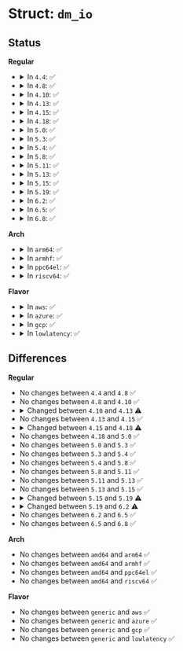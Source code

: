 # Struct: <code>dm_io</code>

## Status
<b>Regular</b>
<ul>
<li>
<details>
<summary>In <code>4.4</code>: ✅</summary>

```c
struct dm_io {
    struct mapped_device *md;
    int error;
    atomic_t io_count;
    struct bio *bio;
    long unsigned int start_time;
    spinlock_t endio_lock;
    struct dm_stats_aux stats_aux;
};
```
</details>
</li>
<li>
<details>
<summary>In <code>4.8</code>: ✅</summary>

```c
struct dm_io {
    struct mapped_device *md;
    int error;
    atomic_t io_count;
    struct bio *bio;
    long unsigned int start_time;
    spinlock_t endio_lock;
    struct dm_stats_aux stats_aux;
};
```
</details>
</li>
<li>
<details>
<summary>In <code>4.10</code>: ✅</summary>

```c
struct dm_io {
    struct mapped_device *md;
    int error;
    atomic_t io_count;
    struct bio *bio;
    long unsigned int start_time;
    spinlock_t endio_lock;
    struct dm_stats_aux stats_aux;
};
```
</details>
</li>
<li>
<details>
<summary>In <code>4.13</code>: ✅</summary>

```c
struct dm_io {
    struct mapped_device *md;
    blk_status_t status;
    atomic_t io_count;
    struct bio *bio;
    long unsigned int start_time;
    spinlock_t endio_lock;
    struct dm_stats_aux stats_aux;
};
```
</details>
</li>
<li>
<details>
<summary>In <code>4.15</code>: ✅</summary>

```c
struct dm_io {
    struct mapped_device *md;
    blk_status_t status;
    atomic_t io_count;
    struct bio *bio;
    long unsigned int start_time;
    spinlock_t endio_lock;
    struct dm_stats_aux stats_aux;
};
```
</details>
</li>
<li>
<details>
<summary>In <code>4.18</code>: ✅</summary>

```c
struct dm_io {
    unsigned int magic;
    struct mapped_device *md;
    blk_status_t status;
    atomic_t io_count;
    struct bio *orig_bio;
    long unsigned int start_time;
    spinlock_t endio_lock;
    struct dm_stats_aux stats_aux;
    struct dm_target_io tio;
};
```
</details>
</li>
<li>
<details>
<summary>In <code>5.0</code>: ✅</summary>

```c
struct dm_io {
    unsigned int magic;
    struct mapped_device *md;
    blk_status_t status;
    atomic_t io_count;
    struct bio *orig_bio;
    long unsigned int start_time;
    spinlock_t endio_lock;
    struct dm_stats_aux stats_aux;
    struct dm_target_io tio;
};
```
</details>
</li>
<li>
<details>
<summary>In <code>5.3</code>: ✅</summary>

```c
struct dm_io {
    unsigned int magic;
    struct mapped_device *md;
    blk_status_t status;
    atomic_t io_count;
    struct bio *orig_bio;
    long unsigned int start_time;
    spinlock_t endio_lock;
    struct dm_stats_aux stats_aux;
    struct dm_target_io tio;
};
```
</details>
</li>
<li>
<details>
<summary>In <code>5.4</code>: ✅</summary>

```c
struct dm_io {
    unsigned int magic;
    struct mapped_device *md;
    blk_status_t status;
    atomic_t io_count;
    struct bio *orig_bio;
    long unsigned int start_time;
    spinlock_t endio_lock;
    struct dm_stats_aux stats_aux;
    struct dm_target_io tio;
};
```
</details>
</li>
<li>
<details>
<summary>In <code>5.8</code>: ✅</summary>

```c
struct dm_io {
    unsigned int magic;
    struct mapped_device *md;
    blk_status_t status;
    atomic_t io_count;
    struct bio *orig_bio;
    long unsigned int start_time;
    spinlock_t endio_lock;
    struct dm_stats_aux stats_aux;
    struct dm_target_io tio;
};
```
</details>
</li>
<li>
<details>
<summary>In <code>5.11</code>: ✅</summary>

```c
struct dm_io {
    unsigned int magic;
    struct mapped_device *md;
    blk_status_t status;
    atomic_t io_count;
    struct bio *orig_bio;
    long unsigned int start_time;
    spinlock_t endio_lock;
    struct dm_stats_aux stats_aux;
    struct dm_target_io tio;
};
```
</details>
</li>
<li>
<details>
<summary>In <code>5.13</code>: ✅</summary>

```c
struct dm_io {
    unsigned int magic;
    struct mapped_device *md;
    blk_status_t status;
    atomic_t io_count;
    struct bio *orig_bio;
    long unsigned int start_time;
    spinlock_t endio_lock;
    struct dm_stats_aux stats_aux;
    struct dm_target_io tio;
};
```
</details>
</li>
<li>
<details>
<summary>In <code>5.15</code>: ✅</summary>

```c
struct dm_io {
    unsigned int magic;
    struct mapped_device *md;
    blk_status_t status;
    atomic_t io_count;
    struct bio *orig_bio;
    long unsigned int start_time;
    spinlock_t endio_lock;
    struct dm_stats_aux stats_aux;
    struct dm_target_io tio;
};
```
</details>
</li>
<li>
<details>
<summary>In <code>5.19</code>: ✅</summary>

```c
struct dm_io {
    short unsigned int magic;
    blk_short_t flags;
    spinlock_t lock;
    long unsigned int start_time;
    void *data;
    struct dm_io *next;
    struct dm_stats_aux stats_aux;
    blk_status_t status;
    atomic_t io_count;
    struct mapped_device *md;
    struct bio *split_bio;
    struct bio *orig_bio;
    unsigned int sector_offset;
    unsigned int sectors;
    struct dm_target_io tio;
};
```
</details>
</li>
<li>
<details>
<summary>In <code>6.2</code>: ✅</summary>

```c
struct dm_io {
    short unsigned int magic;
    blk_short_t flags;
    spinlock_t lock;
    long unsigned int start_time;
    void *data;
    struct dm_io *next;
    struct dm_stats_aux stats_aux;
    blk_status_t status;
    atomic_t io_count;
    struct mapped_device *md;
    struct bio *orig_bio;
    unsigned int sector_offset;
    unsigned int sectors;
    struct dm_target_io tio;
};
```
</details>
</li>
<li>
<details>
<summary>In <code>6.5</code>: ✅</summary>

```c
struct dm_io {
    short unsigned int magic;
    blk_short_t flags;
    spinlock_t lock;
    long unsigned int start_time;
    void *data;
    struct dm_io *next;
    struct dm_stats_aux stats_aux;
    blk_status_t status;
    atomic_t io_count;
    struct mapped_device *md;
    struct bio *orig_bio;
    unsigned int sector_offset;
    unsigned int sectors;
    struct dm_target_io tio;
};
```
</details>
</li>
<li>
<details>
<summary>In <code>6.8</code>: ✅</summary>

```c
struct dm_io {
    short unsigned int magic;
    blk_short_t flags;
    spinlock_t lock;
    long unsigned int start_time;
    void *data;
    struct dm_io *next;
    struct dm_stats_aux stats_aux;
    blk_status_t status;
    atomic_t io_count;
    struct mapped_device *md;
    struct bio *orig_bio;
    unsigned int sector_offset;
    unsigned int sectors;
    struct dm_target_io tio;
};
```
</details>
</li>
</ul>
<b>Arch</b>
<ul>
<li>
<details>
<summary>In <code>arm64</code>: ✅</summary>

```c
struct dm_io {
    unsigned int magic;
    struct mapped_device *md;
    blk_status_t status;
    atomic_t io_count;
    struct bio *orig_bio;
    long unsigned int start_time;
    spinlock_t endio_lock;
    struct dm_stats_aux stats_aux;
    struct dm_target_io tio;
};
```
</details>
</li>
<li>
<details>
<summary>In <code>armhf</code>: ✅</summary>

```c
struct dm_io {
    unsigned int magic;
    struct mapped_device *md;
    blk_status_t status;
    atomic_t io_count;
    struct bio *orig_bio;
    long unsigned int start_time;
    spinlock_t endio_lock;
    struct dm_stats_aux stats_aux;
    struct dm_target_io tio;
};
```
</details>
</li>
<li>
<details>
<summary>In <code>ppc64el</code>: ✅</summary>

```c
struct dm_io {
    unsigned int magic;
    struct mapped_device *md;
    blk_status_t status;
    atomic_t io_count;
    struct bio *orig_bio;
    long unsigned int start_time;
    spinlock_t endio_lock;
    struct dm_stats_aux stats_aux;
    struct dm_target_io tio;
};
```
</details>
</li>
<li>
<details>
<summary>In <code>riscv64</code>: ✅</summary>

```c
struct dm_io {
    unsigned int magic;
    struct mapped_device *md;
    blk_status_t status;
    atomic_t io_count;
    struct bio *orig_bio;
    long unsigned int start_time;
    spinlock_t endio_lock;
    struct dm_stats_aux stats_aux;
    struct dm_target_io tio;
};
```
</details>
</li>
</ul>
<b>Flavor</b>
<ul>
<li>
<details>
<summary>In <code>aws</code>: ✅</summary>

```c
struct dm_io {
    unsigned int magic;
    struct mapped_device *md;
    blk_status_t status;
    atomic_t io_count;
    struct bio *orig_bio;
    long unsigned int start_time;
    spinlock_t endio_lock;
    struct dm_stats_aux stats_aux;
    struct dm_target_io tio;
};
```
</details>
</li>
<li>
<details>
<summary>In <code>azure</code>: ✅</summary>

```c
struct dm_io {
    unsigned int magic;
    struct mapped_device *md;
    blk_status_t status;
    atomic_t io_count;
    struct bio *orig_bio;
    long unsigned int start_time;
    spinlock_t endio_lock;
    struct dm_stats_aux stats_aux;
    struct dm_target_io tio;
};
```
</details>
</li>
<li>
<details>
<summary>In <code>gcp</code>: ✅</summary>

```c
struct dm_io {
    unsigned int magic;
    struct mapped_device *md;
    blk_status_t status;
    atomic_t io_count;
    struct bio *orig_bio;
    long unsigned int start_time;
    spinlock_t endio_lock;
    struct dm_stats_aux stats_aux;
    struct dm_target_io tio;
};
```
</details>
</li>
<li>
<details>
<summary>In <code>lowlatency</code>: ✅</summary>

```c
struct dm_io {
    unsigned int magic;
    struct mapped_device *md;
    blk_status_t status;
    atomic_t io_count;
    struct bio *orig_bio;
    long unsigned int start_time;
    spinlock_t endio_lock;
    struct dm_stats_aux stats_aux;
    struct dm_target_io tio;
};
```
</details>
</li>
</ul>

## Differences
<b>Regular</b>
<ul>
<li>
No changes between <code>4.4</code> and <code>4.8</code> ✅
</li>
<li>
No changes between <code>4.8</code> and <code>4.10</code> ✅
</li>
<li>
<details>
<summary>Changed between <code>4.10</code> and <code>4.13</code> ⚠️</summary>
<ul>
<li>
<b>Field added. </b>
<code>blk_status_t status</code>
</li>
<li>
<b>Field removed. </b>
<code>int error</code>
</li>
</ul>
</details>
</li>
<li>
No changes between <code>4.13</code> and <code>4.15</code> ✅
</li>
<li>
<details>
<summary>Changed between <code>4.15</code> and <code>4.18</code> ⚠️</summary>
<ul>
<li>
<b>Field added. </b>
<code>unsigned int magic</code>
</li>
<li>
<b>Field added. </b>
<code>struct bio *orig_bio</code>
</li>
<li>
<b>Field added. </b>
<code>struct dm_target_io tio</code>
</li>
<li>
<b>Field removed. </b>
<code>struct bio *bio</code>
</li>
</ul>
</details>
</li>
<li>
No changes between <code>4.18</code> and <code>5.0</code> ✅
</li>
<li>
No changes between <code>5.0</code> and <code>5.3</code> ✅
</li>
<li>
No changes between <code>5.3</code> and <code>5.4</code> ✅
</li>
<li>
No changes between <code>5.4</code> and <code>5.8</code> ✅
</li>
<li>
No changes between <code>5.8</code> and <code>5.11</code> ✅
</li>
<li>
No changes between <code>5.11</code> and <code>5.13</code> ✅
</li>
<li>
No changes between <code>5.13</code> and <code>5.15</code> ✅
</li>
<li>
<details>
<summary>Changed between <code>5.15</code> and <code>5.19</code> ⚠️</summary>
<ul>
<li>
<b>Field added. </b>
<code>blk_short_t flags</code>
</li>
<li>
<b>Field added. </b>
<code>spinlock_t lock</code>
</li>
<li>
<b>Field added. </b>
<code>void *data</code>
</li>
<li>
<b>Field added. </b>
<code>struct dm_io *next</code>
</li>
<li>
<b>Field added. </b>
<code>struct bio *split_bio</code>
</li>
<li>
<b>Field added. </b>
<code>unsigned int sector_offset</code>
</li>
<li>
<b>Field added. </b>
<code>unsigned int sectors</code>
</li>
<li>
<b>Field removed. </b>
<code>spinlock_t endio_lock</code>
</li>
<li>
<b>Field type changed. </b>
<code>unsigned int magic</code> ➡️ <code>short unsigned int magic</code>
</li>
</ul>
</details>
</li>
<li>
<details>
<summary>Changed between <code>5.19</code> and <code>6.2</code> ⚠️</summary>
<ul>
<li>
<b>Field removed. </b>
<code>struct bio *split_bio</code>
</li>
</ul>
</details>
</li>
<li>
No changes between <code>6.2</code> and <code>6.5</code> ✅
</li>
<li>
No changes between <code>6.5</code> and <code>6.8</code> ✅
</li>
</ul>
<b>Arch</b>
<ul>
<li>
No changes between <code>amd64</code> and <code>arm64</code> ✅
</li>
<li>
No changes between <code>amd64</code> and <code>armhf</code> ✅
</li>
<li>
No changes between <code>amd64</code> and <code>ppc64el</code> ✅
</li>
<li>
No changes between <code>amd64</code> and <code>riscv64</code> ✅
</li>
</ul>
<b>Flavor</b>
<ul>
<li>
No changes between <code>generic</code> and <code>aws</code> ✅
</li>
<li>
No changes between <code>generic</code> and <code>azure</code> ✅
</li>
<li>
No changes between <code>generic</code> and <code>gcp</code> ✅
</li>
<li>
No changes between <code>generic</code> and <code>lowlatency</code> ✅
</li>
</ul>
